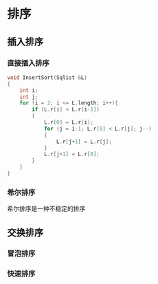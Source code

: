 # 排序

## 插入排序

### 直接插入排序
```cpp
void InsertSort(Sqlist &L)
{
    int i;
    int j;
    for (i = 2; i <= L.length; i++){
        if (L.r[i] < L.r[i-1])
        {
            L.r[0] = L.r[i];
            for (j = i-1; L.r[0] < L.r[j]; j--)
            {
                L.r[j+1] = L.r[j];
            }
            L.r[j+1] = L.r[0];
        }
    }
}
```

### 希尔排序
希尔排序是一种不稳定的排序

## 交换排序

### 冒泡排序

### 快速排序